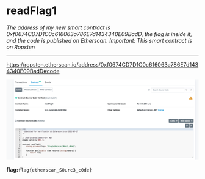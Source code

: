 # readFlag1

*The address of my new smart contract is 0xf0674CD7D1C0c616063a786E7d1434340E09BadD, the flag is inside it, and the code is published on Etherscan. Important: This smart contract is on Ropsten*

---

https://ropsten.etherscan.io/address/0xf0674CD7D1C0c616063a786E7d1434340E09BadD#code

![readFlag1](assets/readFlag1.png)

**flag:**`flag{etherscan_S0urc3_c0de}`

